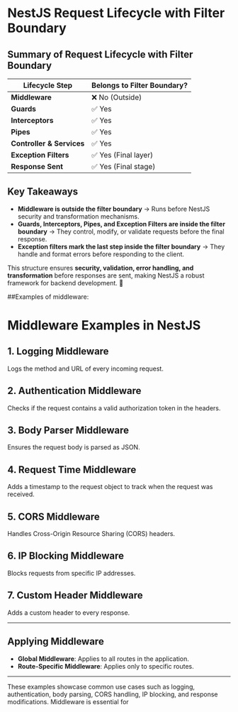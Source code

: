 # NestJS Request Lifecycle with Filter Boundary

## Summary of Request Lifecycle with Filter Boundary

| Lifecycle Step       | Belongs to Filter Boundary? |
|----------------------|----------------------------|
| **Middleware**       | ❌ No (Outside)            |
| **Guards**          | ✅ Yes                     |
| **Interceptors**    | ✅ Yes                     |
| **Pipes**           | ✅ Yes                     |
| **Controller & Services** | ✅ Yes              |
| **Exception Filters** | ✅ Yes (Final layer)   |
| **Response Sent**   | ✅ Yes (Final stage)      |

## Key Takeaways
- **Middleware is outside the filter boundary** → Runs before NestJS security and transformation mechanisms.
- **Guards, Interceptors, Pipes, and Exception Filters are inside the filter boundary** → They control, modify, or validate requests before the final response.
- **Exception filters mark the last step inside the filter boundary** → They handle and format errors before responding to the client.

This structure ensures **security, validation, error handling, and transformation** before responses are sent, making NestJS a robust framework for backend development. 🚀


##Examples of middleware:
# Middleware Examples in NestJS

## 1. Logging Middleware
Logs the method and URL of every incoming request.

## 2. Authentication Middleware
Checks if the request contains a valid authorization token in the headers.

## 3. Body Parser Middleware
Ensures the request body is parsed as JSON.

## 4. Request Time Middleware
Adds a timestamp to the request object to track when the request was received.

## 5. CORS Middleware
Handles Cross-Origin Resource Sharing (CORS) headers.

## 6. IP Blocking Middleware
Blocks requests from specific IP addresses.

## 7. Custom Header Middleware
Adds a custom header to every response.

---

## Applying Middleware
- **Global Middleware**: Applies to all routes in the application.
- **Route-Specific Middleware**: Applies only to specific routes.

---

These examples showcase common use cases such as logging, authentication, body parsing, CORS handling, IP blocking, and response modifications. Middleware is essential for 
